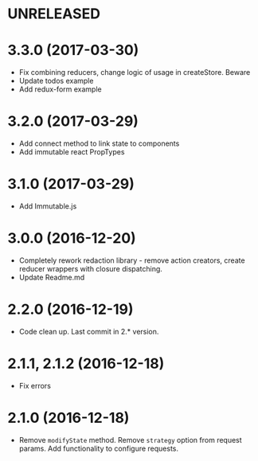 # UNRELEASED

# 3.3.0 (2017-03-30)

  * Fix combining reducers, change logic of usage in createStore. Beware
  * Update todos example
  * Add redux-form example

# 3.2.0 (2017-03-29)

  * Add connect method to link state to components
  * Add immutable react PropTypes

# 3.1.0 (2017-03-29)

  * Add Immutable.js

# 3.0.0 (2016-12-20)

  * Completely rework redaction library - remove action creators, create reducer wrappers with closure dispatching.
  * Update Readme.md

# 2.2.0 (2016-12-19)

  * Code clean up. Last commit in 2.* version.

# 2.1.1, 2.1.2 (2016-12-18)

  * Fix errors

# 2.1.0 (2016-12-18)

  * Remove `modifyState` method. Remove `strategy` option from request params. Add functionality to configure requests.
